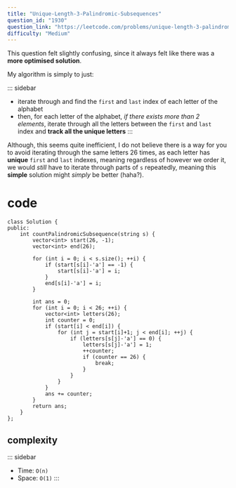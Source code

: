 ```yaml
---
title: "Unique-Length-3-Palindromic-Subsequences"
question_id: "1930"
question_link: "https://leetcode.com/problems/unique-length-3-palindromic-subsequences/"
difficulty: "Medium"
---
```


This question felt slightly confusing, since it always felt like there was a **more optimised solution**.

My algorithm is simply to just:

::: sidebar
- iterate through and find the `first` and `last` index of each letter of the alphabet
- then, for each letter of the alphabet, *if there exists more than 2 elements*, iterate through all the letters between the `first` and `last` index and **track all the unique letters**
:::

Although, this seems quite inefficient, I do not believe there is a way for you to avoid iterating through the same letters 26 times,
as each letter has **unique** `first` and `last` indexes, meaning regardless of however we order it,
we would *still* have to iterate through parts of `s` repeatedly, meaning this **simple** solution might *simply* be better (haha?).

# cod<span>e</span>
``` {.cpp}
class Solution {
public:
    int countPalindromicSubsequence(string s) {
        vector<int> start(26, -1);
        vector<int> end(26);

        for (int i = 0; i < s.size(); ++i) {
            if (start[s[i]-'a'] == -1) {
                start[s[i]-'a'] = i;
            }
            end[s[i]-'a'] = i;
        }
        
        int ans = 0;
        for (int i = 0; i < 26; ++i) {
            vector<int> letters(26);
            int counter = 0;
            if (start[i] < end[i]) {
                for (int j = start[i]+1; j < end[i]; ++j) {
                    if (letters[s[j]-'a'] == 0) {
                        letters[s[j]-'a'] = 1;
                        ++counter;
                        if (counter == 26) {
                            break;
                        }
                    }
                }
            }
            ans += counter;
        }
        return ans;
    }
};
```

## complexit<span>y</span>

::: sidebar
- Time: `O(n)`
- Space: `O(1)`
:::
